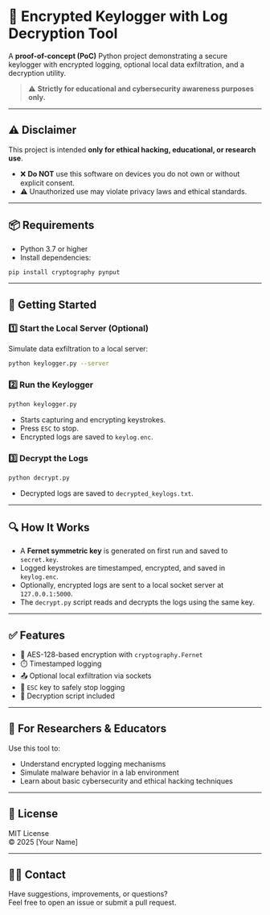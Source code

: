 # 🔐 Encrypted Keylogger with Log Decryption Tool

A **proof-of-concept (PoC)** Python project demonstrating a secure keylogger with encrypted logging, optional local data exfiltration, and a decryption utility.

> ⚠️ **Strictly for educational and cybersecurity awareness purposes only.**

---

## ⚠️ Disclaimer

This project is intended **only for ethical hacking, educational, or research use**.

- ❌ **Do NOT** use this software on devices you do not own or without explicit consent.
- ⚠️ Unauthorized use may violate privacy laws and ethical standards.

---

## 📦 Requirements

- Python 3.7 or higher
- Install dependencies:

```bash
pip install cryptography pynput
```

---

## 🚀 Getting Started

### 1️⃣ Start the Local Server (Optional)

Simulate data exfiltration to a local server:

```bash
python keylogger.py --server
```

### 2️⃣ Run the Keylogger

```bash
python keylogger.py
```

- Starts capturing and encrypting keystrokes.
- Press `ESC` to stop.
- Encrypted logs are saved to `keylog.enc`.

### 3️⃣ Decrypt the Logs

```bash
python decrypt.py
```

- Decrypted logs are saved to `decrypted_keylogs.txt`.

---

## 🔍 How It Works

- A **Fernet symmetric key** is generated on first run and saved to `secret.key`.
- Logged keystrokes are timestamped, encrypted, and saved in `keylog.enc`.
- Optionally, encrypted logs are sent to a local socket server at `127.0.0.1:5000`.
- The `decrypt.py` script reads and decrypts the logs using the same key.

---

## ✅ Features

- 🔐 AES-128-based encryption with `cryptography.Fernet`
- ⏱️ Timestamped logging
- 📤 Optional local exfiltration via sockets
- 🛑 `ESC` key to safely stop logging
- 📂 Decryption script included

---

## 🧠 For Researchers & Educators

Use this tool to:

- Understand encrypted logging mechanisms
- Simulate malware behavior in a lab environment
- Learn about basic cybersecurity and ethical hacking techniques

---

## 📄 License

MIT License  
© 2025 [Your Name]

---

## 🙋‍♂️ Contact

Have suggestions, improvements, or questions?  
Feel free to open an issue or submit a pull request.